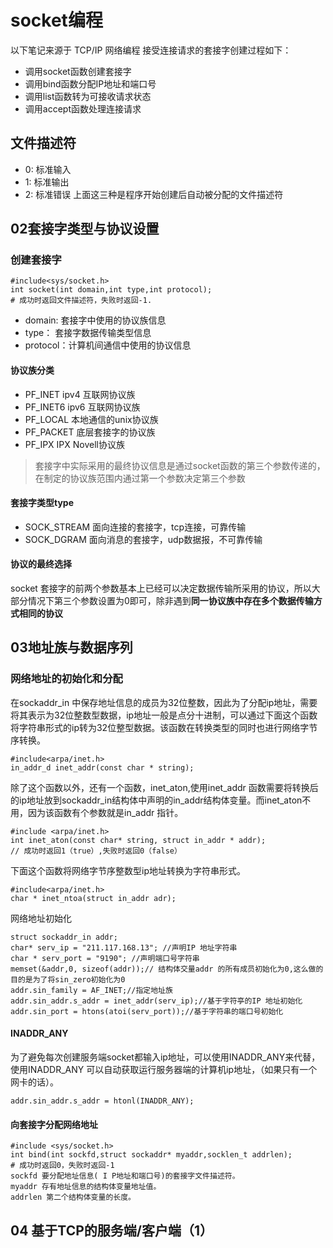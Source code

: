 # socket编程
以下笔记来源于 TCP/IP 网络编程
接受连接请求的套接字创建过程如下：
- 调用socket函数创建套接字
- 调用bind函数分配IP地址和端口号
- 调用list函数转为可接收请求状态
- 调用accept函数处理连接请求
## 文件描述符
- 0: 标准输入
- 1: 标准输出
- 2: 标准错误
上面这三种是程序开始创建后自动被分配的文件描述符
## 02套接字类型与协议设置
### 创建套接字
```
#include<sys/socket.h>
int socket(int domain,int type,int protocol);
# 成功时返回文件描述符，失败时返回-1.
```
- domain: 套接字中使用的协议族信息
- type： 套接字数据传输类型信息
- protocol：计算机间通信中使用的协议信息
#### 协议族分类
- PF_INET   ipv4 互联网协议族
- PF_INET6  ipv6 互联网协议族
- PF_LOCAL  本地通信的unix协议族
- PF_PACKET 底层套接字的协议族
- PF_IPX    IPX Novell协议族
> 套接字中实际采用的最终协议信息是通过socket函数的第三个参数传递的，在制定的协议族范围内通过第一个参数决定第三个参数
#### 套接字类型type
- SOCK_STREAM 面向连接的套接字，tcp连接，可靠传输
- SOCK_DGRAM 面向消息的套接字，udp数据报，不可靠传输
#### 协议的最终选择
socket 套接字的前两个参数基本上已经可以决定数据传输所采用的协议，所以大部分情况下第三个参数设置为0即可，除非遇到**同一协议族中存在多个数据传输方式相同的协议**
## 03地址族与数据序列
### 网络地址的初始化和分配
在sockaddr_in 中保存地址信息的成员为32位整数，因此为了分配ip地址，需要将其表示为32位整数型数据，ip地址一般是点分十进制，可以通过下面这个函数将字符串形式的ip转为32位整型数据。该函数在转换类型的同时也进行网络字节序转换。
```
#include<arpa/inet.h>
in_addr_d inet_addr(const char * string);
```
除了这个函数以外，还有一个函数，inet_aton,使用inet_addr 函数需要将转换后的ip地址放到sockaddr_in结构体中声明的in_addr结构体变量。而inet_aton不用，因为该函数有个参数就是in_addr 指针。
```
#include <arpa/inet.h>
int inet_aton(const char* string, struct in_addr * addr);
// 成功时返回1（true）,失败时返回0（false）
```
下面这个函数将网络字节序整数型ip地址转换为字符串形式。
```
#include<arpa/inet.h>
char * inet_ntoa(struct in_addr adr);
```
网络地址初始化
```
struct sockaddr_in addr;
char* serv_ip = "211.117.168.13"; //声明IP 地址字符串
char * serv_port = "9190"; //声明端口号字符串
memset(&addr,0, sizeof(addr));// 结构体交量addr 的所有成员初始化为0,这么做的目的是为了将sin_zero初始化为0
addr.sin_family = AF_INET;//指定地址族
addr.sin_addr.s_addr = inet_addr(serv_ip);//基于字符亭的IP 地址初始化
addr.sin_port = htons(atoi(serv_port));//基于字符串的端口号初始化
```
#### INADDR_ANY
为了避免每次创建服务端socket都输入ip地址，可以使用INADDR_ANY来代替，使用INADDR_ANY 可以自动获取运行服务器端的计算机ip地址，（如果只有一个网卡的话）。
```
addr.sin_addr.s_addr = htonl(INADDR_ANY);
```
#### 向套接字分配网络地址
```
#include <sys/socket.h>
int bind(int sockfd,struct sockaddr* myaddr,socklen_t addrlen);
# 成功时返回0，失败时返回-1
sockfd 要分配地址信息( I P地址和端口号)的套接字文件描述符。
myaddr 存有地址信息的结构体变量地址值。
addrlen 第二个结构体变量的长度。
```
## 04 基于TCP的服务端/客户端（1）
